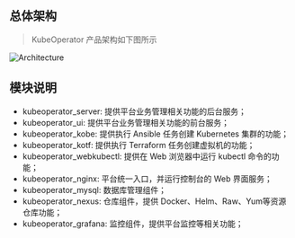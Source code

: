 
## 总体架构

> KubeOperator 产品架构如下图所示

![Architecture](https://kubeoperator.io/images/screenshot/ko-framework.svg)

## 模块说明

- kubeoperator_server: 提供平台业务管理相关功能的后台服务；
- kubeoperator_ui: 提供平台业务管理相关功能的前台服务；
- kubeoperator_kobe: 提供执行 Ansible 任务创建 Kubernetes 集群的功能；
- kubeoperator_kotf: 提供执行 Terraform 任务创建虚拟机的功能；
- kubeoperator_webkubectl: 提供在 Web 浏览器中运行 kubectl 命令的功能；
- kubeoperator_nginx: 平台统一入口，并运行控制台的 Web 界面服务；
- kubeoperator_mysql: 数据库管理组件；
- kubeoperator_nexus: 仓库组件，提供 Docker、Helm、Raw、Yum等资源仓库功能；
- kubeoperator_grafana: 监控组件，提供平台监控等相关功能；
